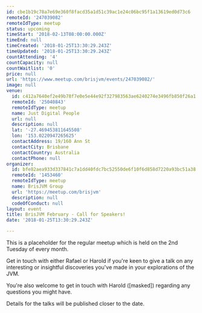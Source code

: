 ```yaml
---
id: cbe1b19c78a7e69e360f8facd35a1d51c39ac1e24c06bc95f1a13619ed0d73c6
remoteId: '247039082'
remoteIdType: meetup
status: upcoming
timeStart: '2018-02-13T08:00:00.000Z'
timeEnd: null
timeCreated: '2018-01-25T13:30:29.243Z'
timeUpdated: '2018-01-25T13:30:29.243Z'
countAttending: '4'
countCapacity: null
countWaitlist: '0'
price: null
url: 'https://www.meetup.com/brisjvm/events/247039082/'
image: null
venue:
  id: c412a7640ef2e49b78f7e0e5e44e92f327983563ae6240274e3496fb850f26a1
  remoteId: '25040843'
  remoteIdType: meetup
  name: Just Digital People
  url: null
  description: null
  lat: '-27.469453811645508'
  lon: '153.0220947265625'
  contactAddress: 19/160 Ann St
  contactCity: Brisbane
  contactCountry: Australia
  contactPhone: null
organizer:
  id: bfe82aea933d337841c7a1dd40fdc7bc52550de6f10f6d858d7220a93bc51a38
  remoteId: '1453460'
  remoteIdType: meetup
  name: BrisJVM Group
  url: 'https://meetup.com/brisjvm'
  description: null
  codeOfConduct: null
layout: event
title: BrisJVM February - Call for Speakers!
date: '2018-01-25T13:30:29.243Z'

---
```

<p>This is a placeholder for the regular meetup which is held on the 2nd Tuesday of every month.</p> <p>Get in touch with either Rafael or Harold if you're keen to give a talk on any interesting or insightful discoveries you've made in your explorations of the JVM.</p> <p>You're also welcome to get in touch with Harold ([masked]) regarding any questions you might have.</p> <p>Details for the talks will be published closer to the date.</p>
